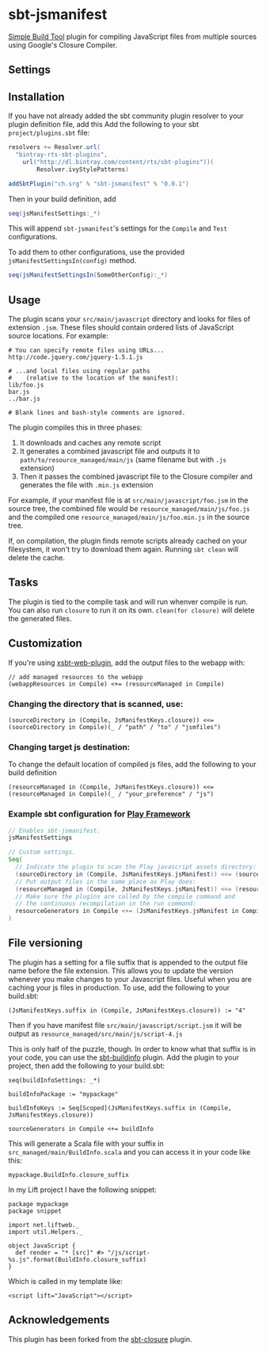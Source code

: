 # sbt-jsmanifest

[Simple Build Tool](http://www.scala-sbt.org/ "simple build tool") plugin for compiling JavaScript files from multiple sources using Google's Closure Compiler.

## Settings

## Installation

If you have not already added the sbt community plugin resolver to your plugin definition file, add this
Add the following to your sbt `project/plugins.sbt` file:

```scala
resolvers += Resolver.url(
  "bintray-rts-sbt-plugins",
    url("http://dl.bintray.com/content/rts/sbt-plugins"))(
        Resolver.ivyStylePatterns)

addSbtPlugin("ch.srg" % "sbt-jsmanifest" % "0.0.1")
```

Then in your build definition, add

```scala
seq(jsManifestSettings:_*)
```

This will append `sbt-jsmanifest`'s settings for the `Compile` and `Test` configurations.

To add them to other configurations, use the provided `jsManifestSettingsIn(config)` method.

```scala
seq(jsManifestSettingsIn(SomeOtherConfig):_*)
```

## Usage

The plugin scans your `src/main/javascript` directory
and looks for files of extension `.jsm`. These files
should contain ordered lists of JavaScript source locations. For example:

    # You can specify remote files using URLs...
    http://code.jquery.com/jquery-1.5.1.js

    # ...and local files using regular paths
    #    (relative to the location of the manifest):
    lib/foo.js
    bar.js
    ../bar.js

    # Blank lines and bash-style comments are ignored.

The plugin compiles this in three phases:
1. It downloads and caches any remote script
2. It generates a combined javascript file and outputs it to `path/to/resource_managed/main/js` (same filename but with `.js` extension)
3. Then it passes the combined javascript file to the Closure compiler and generates the file with `.min.js` extension

For example, if your manifest
file is at `src/main/javascript/foo.jsm` in the source tree, the combined file would
be `resource_managed/main/js/foo.js` and the compiled one `resource_managed/main/js/foo.min.js`
in the source tree.

If, on compilation, the plugin finds remote scripts already cached on your
filesystem, it won't try to download them again. Running `sbt clean` will
delete the cache.

## Tasks

The plugin is tied to the compile task and will run whenver compile is run. You can
also run `closure` to run it on its own. `clean(for closure)` will delete the generated files.

## Customization

If you're using [xsbt-web-plugin](https://github.com/JamesEarlDouglas/xsbt-web-plugin "xsbt-web-plugin"), add the output files to the webapp with:

    // add managed resources to the webapp
    (webappResources in Compile) <+= (resourceManaged in Compile)

### Changing the directory that is scanned, use:

    (sourceDirectory in (Compile, JsManifestKeys.closure)) <<= (sourceDirectory in Compile)(_ / "path" / "to" / "jsmfiles")

### Changing target js destination:

To change the default location of compiled js files, add the following to your build definition

    (resourceManaged in (Compile, JsManifestKeys.closure)) <<= (resourceManaged in Compile)(_ / "your_preference" / "js")

### Example sbt configuration for [Play Framework](http://www.playframework.com/)

```scala
// Enables sbt-jsmanifest.
jsManifestSettings

// Custom settings.
Seq(
  // Indicate the plugin to scan the Play javascript assets directory:
  (sourceDirectory in (Compile, JsManifestKeys.jsManifest)) <<= (sourceDirectory in Compile)(_ / "assets" / "javascripts"),
  // Put output files in the same place as Play does:
  (resourceManaged in (Compile, JsManifestKeys.jsManifest)) <<= (resourceManaged in Compile)(_ / "public" / "javascripts"),
  // Make sure the plugins are called by the compile command and
  // the continuous recompilation in the run command:
  resourceGenerators in Compile <+= (JsManifestKeys.jsManifest in Compile)
)
```

## File versioning

The plugin has a setting for a file suffix that is appended to the output file name before the file extension.
This allows you to update the version whenever you make changes to your Javascript files. Useful when you are
caching your js files in production. To use, add the following to your build.sbt:

    (JsManifestKeys.suffix in (Compile, JsManifestKeys.closure)) := "4"

Then if you have manifest file `src/main/javascript/script.jsm` it will be output as
`resource_managed/src/main/js/script-4.js`

This is only half of the puzzle, though. In order to know what that suffix is in your code,
you can use the [sbt-buildinfo](https://github.com/sbt/sbt-buildinfo) plugin. Add the plugin
to your project, then add the following to your build.sbt:

    seq(buildInfoSettings: _*)

    buildInfoPackage := "mypackage"

    buildInfoKeys := Seq[Scoped](JsManifestKeys.suffix in (Compile, JsManifestKeys.closure))

    sourceGenerators in Compile <+= buildInfo

This will generate a Scala file with your suffix in `src_managed/main/BuildInfo.scala` and
you can access it in your code like this:

    mypackage.BuildInfo.closure_suffix

In my Lift project I have the following snippet:

    package mypackage
    package snippet

    import net.liftweb._
    import util.Helpers._

    object JavaScript {
      def render = "* [src]" #> "/js/script-%s.js".format(BuildInfo.closure_suffix)
    }

Which is called in my template like:

    <script lift="JavaScript"></script>

## Acknowledgements

This plugin has been forked from the [sbt-closure](https://github.com/eltimn/sbt-closure) plugin.
